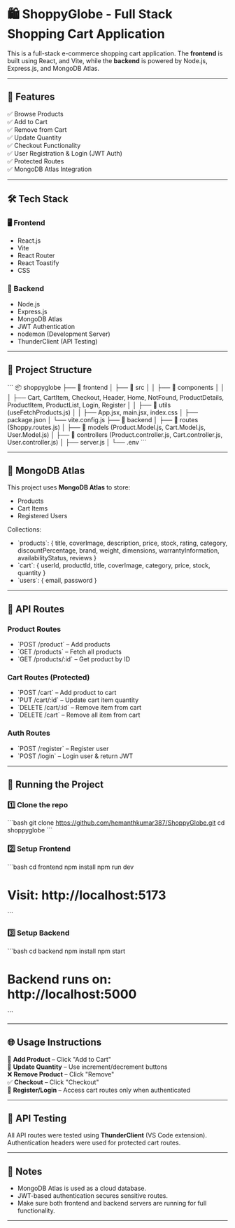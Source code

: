 # 🛍️ ShoppyGlobe - Full Stack Shopping Cart Application

This is a full-stack e-commerce shopping cart application. The **frontend** is built using React, and Vite, while the **backend** is powered by Node.js, Express.js, and MongoDB Atlas.

---

## 🚀 Features

✅ Browse Products  
✅ Add to Cart  
✅ Remove from Cart  
✅ Update Quantity  
✅ Checkout Functionality  
✅ User Registration & Login (JWT Auth)  
✅ Protected Routes  
✅ MongoDB Atlas Integration  

---

## 🛠️ Tech Stack

### 🖥️ Frontend
- React.js
- Vite
- React Router
- React Toastify
- CSS

### 🔧 Backend
- Node.js
- Express.js
- MongoDB Atlas
- JWT Authentication
- nodemon (Development Server)
- ThunderClient (API Testing)

---

## 📁 Project Structure

\`\`\`
📦 shoppyglobe
├── 📂 frontend
│   ├── 📂 src
│   │   ├── 📂 components
│   │   │   ├── Cart, CartItem, Checkout, Header, Home, NotFound, ProductDetails, ProductItem, ProductList, Login, Register 
│   │   ├── 📂 utils (useFetchProducts.js)
│   │   ├── App.jsx, main.jsx, index.css
│   ├── package.json
│   └── vite.config.js
├── 📂 backend
│   ├── 📂 routes (Shoppy.routes.js)
│   ├── 📂 models (Product.Model.js, Cart.Model.js, User.Model.js)
│   ├── 📂 controllers (Product.controller.js, Cart.controller.js, User.controller.js)
│   ├── server.js
│   └── .env
\`\`\`

---

## 🔌 MongoDB Atlas

This project uses **MongoDB Atlas** to store:
- Products
- Cart Items
- Registered Users

Collections:
- \`products\`: \{ title, coverImage, description, price, stock, rating, category, discountPercentage, brand, weight, dimensions, warrantyInformation, availabilityStatus, reviews \}
- \`cart\`: \{ userId, productId, title, coverImage, category, price, stock, quantity \}
- \`users\`: \{ email, password \}

---

## 🔐 API Routes

### Product Routes
- \`POST /product\` – Add products
- \`GET /products\` – Fetch all products
- \`GET /products/:id\` – Get product by ID

### Cart Routes (Protected)
- \`POST /cart\` – Add product to cart
- \`PUT /cart/:id\` – Update cart item quantity
- \`DELETE /cart/:id\` – Remove item from cart
- \`DELETE /cart\` – Remove all item from cart

### Auth Routes
- \`POST /register\` – Register user
- \`POST /login\` – Login user & return JWT

---

## 🚀 Running the Project

### 1️⃣ Clone the repo
\`\`\`bash
git clone https://github.com/hemanthkumar387/ShoppyGlobe.git
cd shoppyglobe
\`\`\`

### 2️⃣ Setup Frontend
\`\`\`bash
cd frontend
npm install
npm run dev
# Visit: http://localhost:5173
\`\`\`

### 3️⃣ Setup Backend
\`\`\`bash
cd backend
npm install
npm start
# Backend runs on: http://localhost:5000
\`\`\`

---

## 🌐 Usage Instructions

🛒 **Add Product** – Click "Add to Cart"  
🔁 **Update Quantity** – Use increment/decrement buttons  
❌ **Remove Product** – Click "Remove"  
✅ **Checkout** – Click "Checkout"  
🔐 **Register/Login** – Access cart routes only when authenticated  

---

## 🧪 API Testing

All API routes were tested using **ThunderClient** (VS Code extension).  
Authentication headers were used for protected cart routes.

---

## 📌 Notes

- MongoDB Atlas is used as a cloud database.
- JWT-based authentication secures sensitive routes.
- Make sure both frontend and backend servers are running for full functionality.

---
